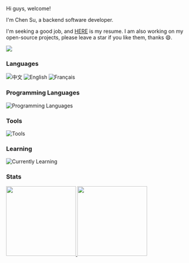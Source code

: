 Hi guys, welcome!

I'm Chen Su, a backend software developer.

I'm seeking a good job, and [HERE](https://github.com/ghosind/resume) is my resume. I am also working on my open-source projects, please leave a star if you like them, thanks :smile:.

![](https://komarev.com/ghpvc/?username=ghosind)

### Languages

![中文](https://img.shields.io/badge/%E4%B8%AD%E6%96%87-%E2%98%85%E2%98%85%E2%98%85%E2%98%85%E2%98%85-green?style=flat-square)
![English](https://img.shields.io/badge/English-%E2%98%85%E2%98%85%E2%98%85%E2%98%86%E2%98%86-green?style=flat-square)
![Français](https://img.shields.io/badge/Fran%C3%A7ais-%E2%98%85%E2%98%86%E2%98%86%E2%98%86%E2%98%86-green?style=flat-square)

### Programming Languages

![Programming Languages](https://skillicons.dev/icons?i=c,go,ts,js,bash,java,cs,latex)

### Tools

![Tools](https://skillicons.dev/icons?i=linux,mysql,mongo,docker,nginx,redis,git,react,aws)

### Learning

![Currently Learning](https://skillicons.dev/icons?i=cpp,rust,elasticsearch,rabbitmq,k8s,flutter,godot,vue,pytorch)

### Stats

<a href="https://github.com/ghosind">
<img height="190" src="https://github-readme-stats-psi-amber.vercel.app/api?username=ghosind&count_private=false&show_icons=true&include_all_commits=false" />
</a>
<a href="https://github.com/ghosind">
<img height="190" src="https://github-readme-stats-psi-amber.vercel.app/api/top-langs/?username=ghosind&layout=compact&langs_count=8" />
</a>

